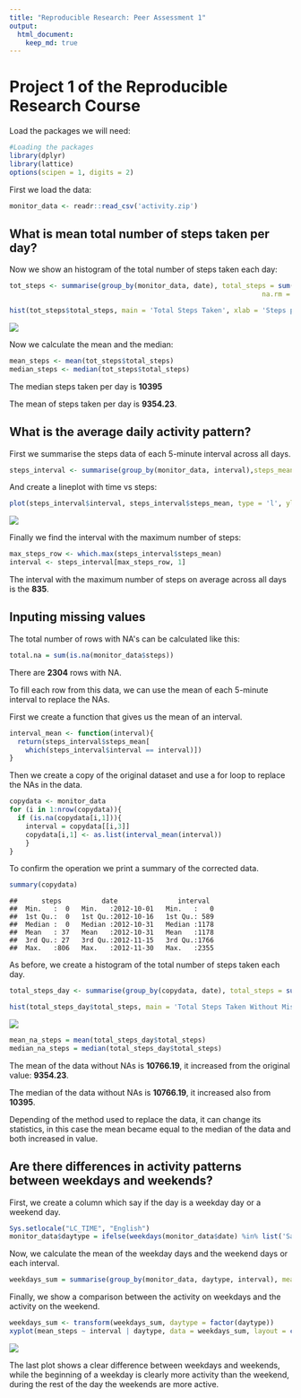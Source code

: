 ```yaml
---
title: "Reproducible Research: Peer Assessment 1"
output: 
  html_document:
    keep_md: true
---
```


Project 1 of the Reproducible Research Course
=============================================
Load the packages we will need:

```r
#Loading the packages
library(dplyr)
library(lattice)
options(scipen = 1, digits = 2)
```

First we load the data:


```r
monitor_data <- readr::read_csv('activity.zip')
```

## What is mean total number of steps taken per day?

Now we show an histogram of the total number of steps taken each day:


```r
tot_steps <- summarise(group_by(monitor_data, date), total_steps = sum(steps,
                                                               na.rm = TRUE))
```



```r
hist(tot_steps$total_steps, main = 'Total Steps Taken', xlab = 'Steps per day')
```

![](PA1_template_files/figure-html/unnamed-chunk-4-1.png)<!-- -->

Now we calculate the mean and the median:


```r
mean_steps <- mean(tot_steps$total_steps)
median_steps <- median(tot_steps$total_steps)
```

The median steps taken per day is **10395**

The mean of steps taken per day is **9354.23**.

## What is the average daily activity pattern?

First we summarise the steps data of each 5-minute interval across all days.


```r
steps_interval <- summarise(group_by(monitor_data, interval),steps_mean = mean(steps, na.rm = TRUE))
```

And create a lineplot with time vs steps:


```r
plot(steps_interval$interval, steps_interval$steps_mean, type = 'l', ylab = 'Steps', xlab = 'time (minutes)')
```

![](PA1_template_files/figure-html/unnamed-chunk-7-1.png)<!-- -->

Finally we find the interval with the maximum number of steps:


```r
max_steps_row <- which.max(steps_interval$steps_mean)
interval <- steps_interval[max_steps_row, 1]
```


The interval with the maximum number of steps on average across all days is the **835**.

## Inputing missing values

The total number of rows with NA's can be calculated like this:


```r
total.na = sum(is.na(monitor_data$steps))
```

There are **2304** rows with NA.

To fill each row from this data, we can use the mean of each 5-minute interval to replace the NAs. 

First we create a function that gives us the mean of an interval.


```r
interval_mean <- function(interval){
  return(steps_interval$steps_mean[
    which(steps_interval$interval == interval)])
}
```

Then we create a copy of the original dataset and use a for loop to replace the NAs in the data.


```r
copydata <- monitor_data
for (i in 1:nrow(copydata)){
  if (is.na(copydata[i,1])){
    interval = copydata[[i,3]]
    copydata[i,1] <- as.list(interval_mean(interval))
    }
}
```

To confirm the operation we print a summary of the corrected data.


```r
summary(copydata)
```

```
##      steps          date               interval   
##  Min.   :  0   Min.   :2012-10-01   Min.   :   0  
##  1st Qu.:  0   1st Qu.:2012-10-16   1st Qu.: 589  
##  Median :  0   Median :2012-10-31   Median :1178  
##  Mean   : 37   Mean   :2012-10-31   Mean   :1178  
##  3rd Qu.: 27   3rd Qu.:2012-11-15   3rd Qu.:1766  
##  Max.   :806   Max.   :2012-11-30   Max.   :2355
```

As before, we create a histogram of the total number of steps taken each day.


```r
total_steps_day <- summarise(group_by(copydata, date), total_steps = sum(steps, na.rm = TRUE))

hist(total_steps_day$total_steps, main = 'Total Steps Taken Without Missing Data', xlab = 'Steps per day')
```

![](PA1_template_files/figure-html/unnamed-chunk-13-1.png)<!-- -->

```r
mean_na_steps = mean(total_steps_day$total_steps)
median_na_steps = median(total_steps_day$total_steps)
```



The mean of the data without NAs is **10766.19**, it increased from the original value: **9354.23**.

The median of the data without NAs is **10766.19**, it increased also from **10395**.

Depending of the method used to replace the data, it can change its statistics, in this case the mean became equal to the median of the data and both increased in value.

## Are there differences in activity patterns between weekdays and weekends?

First, we create a column which say if the day is a weekday day or a weekend day.


```r
Sys.setlocale("LC_TIME", "English")
monitor_data$daytype = ifelse(weekdays(monitor_data$date) %in% list('Saturday', 'Sunday'), 'weekend', 'weekday')
```

Now, we calculate the mean of the weekday days and the weekend days or each interval.


```r
weekdays_sum = summarise(group_by(monitor_data, daytype, interval), mean_steps = mean(steps, na.rm = TRUE))
```

Finally, we show a comparison between the activity on weekdays and the activity on the weekend.




```r
weekdays_sum <- transform(weekdays_sum, daytype = factor(daytype))
xyplot(mean_steps ~ interval | daytype, data = weekdays_sum, layout = c(1,2), type = 'l')
```

![](PA1_template_files/figure-html/unnamed-chunk-16-1.png)<!-- -->

The last plot shows a clear difference between weekdays and weekends, while the beginning of a weekday is clearly more activity than the weekend, during the rest of the day the weekends are more active.

